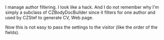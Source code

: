 I manage author filtering.
I look like a hack. And I do not remember why I'm simply a subclass of CZBodyDocBuilder since it filters for one author
and used by CZStef to generate CV, Web page.

Now this is not easy to pass the settings to the visitor (like the order of the fields).